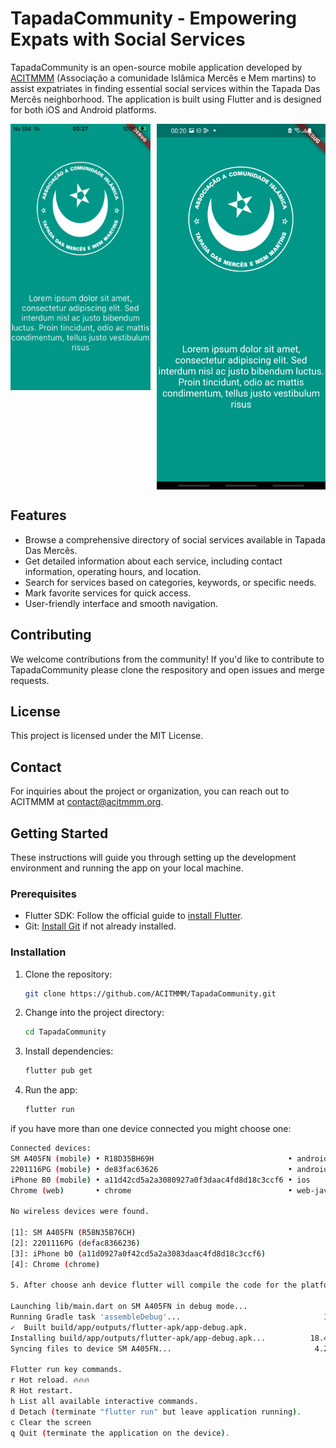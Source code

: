 # TapadaCommunity - Empowering Expats with Social Services

TapadaCommunity is an open-source mobile application developed by [ACITMMM](https://acitmmm.webnode.pt) (Associação a comunidade Islâmica Mercês e Mem martins) to assist expatriates in finding essential social services within the Tapada Das Mercês neighborhood. The application is built using Flutter and is designed for both iOS and Android platforms.

 
<div style="display: flex;">
   <img src="/screenshots/screenshot.png" alt="App Screenshots" width="224" height="426" style="flex: 1; margin-right: 10px;" >
   <img src="/screenshots/screenshot1.jpeg" alt="App Screenshots" width="270" height="585" style="flex: 1; margin-right: 10px;">
</div>

## Features

- Browse a comprehensive directory of social services available in Tapada Das Mercês.
- Get detailed information about each service, including contact information, operating hours, and location.
- Search for services based on categories, keywords, or specific needs.
- Mark favorite services for quick access.
- User-friendly interface and smooth navigation.

## Contributing

We welcome contributions from the community! If you'd like to contribute to TapadaCommunity please clone the respository and open issues and merge requests.

## License

This project is licensed under the MIT License.

## Contact

For inquiries about the project or organization, you can reach out to ACITMMM at contact@acitmmm.org.

## Getting Started

These instructions will guide you through setting up the development environment and running the app on your local machine.

### Prerequisites

- Flutter SDK: Follow the official guide to [install Flutter](https://flutter.dev/docs/get-started/install).
- Git: [Install Git](https://git-scm.com/book/en/v2/Getting-Started-Installing-Git) if not already installed.

### Installation

1. Clone the repository:

   ```bash
   git clone https://github.com/ACITMMM/TapadaCommunity.git

2. Change into the project directory:
   ```bash
   cd TapadaCommunity
   
3. Install dependencies:
   ```bash
   flutter pub get
   
4. Run the app:
   ```bash
   flutter run

if you have more than one device connected you might choose one:

   ```bash
   Connected devices:
   SM A405FN (mobile) • R18D35BH69H                              • android-arm64  • Android 11 (API 30)
   2201116PG (mobile) • de83fac63626                             • android-arm64  • Android 13 (API 33)
   iPhone B0 (mobile) • a11d42cd5a2a3080927a0f3daac4fd8d18c3ccf6 • ios            • iOS 15.7.8 19H364
   Chrome (web)       • chrome                                   • web-javascript • Google Chrome 116.0.5845.96
   
   No wireless devices were found.
   
   [1]: SM A405FN (R58N35B76CH)
   [2]: 2201116PG (defac8366236)
   [3]: iPhone b0 (a11d0927a0f42cd5a2a3083daac4fd8d18c3ccf6)
   [4]: Chrome (chrome)

5. After choose anh device flutter will compile the code for the platform and a menu like that might appear:

   Launching lib/main.dart on SM A405FN in debug mode...
   Running Gradle task 'assembleDebug'...                                146.9s
   ✓  Built build/app/outputs/flutter-apk/app-debug.apk.
   Installing build/app/outputs/flutter-apk/app-debug.apk...          18.4s
   Syncing files to device SM A405FN...                                4.2s
   
   Flutter run key commands.
   r Hot reload. 🔥🔥🔥
   R Hot restart.
   h List all available interactive commands.
   d Detach (terminate "flutter run" but leave application running).
   c Clear the screen
   q Quit (terminate the application on the device).

